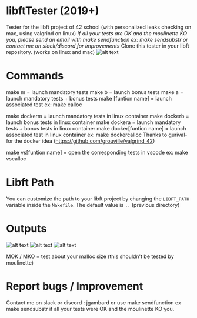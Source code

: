 # libftTester (2019+)

Tester for the libft project of 42 school (with personalized leaks checking on mac, using valgrind on linux)
*If all your tests are OK and the moulinette KO you, please send an email with make sendfunction ex: make sendsubstr or contact me on slack/discord for improvements*
Clone this tester in your libft repository. (works on linux and mac)
![alt text](https://i.imgur.com/EWmbpxx.png)


# Commands
make m = launch mandatory tests
make b = launch bonus tests
make a = launch mandatory tests + bonus tests
make [funtion name] = launch associated test ex: make calloc
 
make dockerm = launch mandatory tests in linux container
make dockerb = launch bonus tests in linux container
make dockera = launch mandatory tests + bonus tests in linux container
make docker[funtion name] = launch associated test in linux container ex: make dockercalloc
Thanks to gurival- for the docker idea (https://github.com/grouville/valgrind_42)

make vs[funtion name] = open the corresponding tests in vscode ex: make vscalloc

# Libft Path
You can customize the path to your libft project by changing the `LIBFT_PATH` variable inside the `Makefile`. The default value is `..` (previous directory)

# Outputs

![alt text](https://i.imgur.com/en8rJpS.png)
![alt text](https://i.imgur.com/ZvzhIoZ.png)
![alt text](https://i.imgur.com/KrlN2Pg.png)

MOK / MKO = test about your malloc size (this shouldn't be tested by moulinette)

# Report bugs / Improvement
Contact me on slack or discord : jgambard or use make sendfunction ex make sendsubstr if all your tests were OK and the moulinette KO you.
